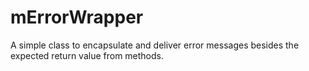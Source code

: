 mErrorWrapper
=============

A simple class to encapsulate and deliver error messages besides the expected return value from methods.
